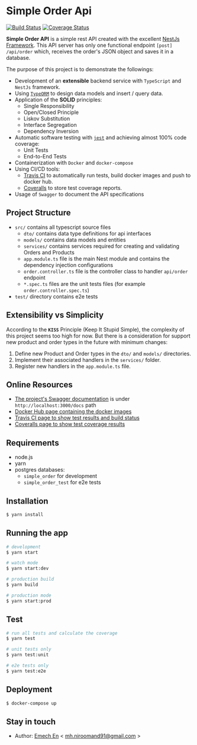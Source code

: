 # Simple Order Api

[![Build Status](https://travis-ci.org/emech-en/simple-order.svg?branch=master)](https://travis-ci.org/emech-en/simple-order)
[![Coverage Status](https://coveralls.io/repos/github/emech-en/simple-order/badge.svg?branch=master)](https://coveralls.io/github/emech-en/simple-order?branch=master)

**Simple Order API** is a simple rest API created with the excellent [NestJs Framework](https://nestjs.com/). This API server has only one functional endpoint `[post] /api/order` which, receives the order's JSON object and saves it in a database.

The purpose of this project is to demonstrate the followings:

- Development of an **extensible** backend service with `TypeScript` and `NestJs` framework.
- Using [`TypeORM`](https://typeorm.io/) to design data models and insert / query data.
- Application of the **SOLID** principles:
  - Single Responsibility
  - Open/Closed Principle
  - Liskov Substitution
  - Interface Segregation
  - Dependency Inversion
- Automatic software testing with [`jest`](https://jestjs.io/) and achieving almost 100% code coverage:
  - Unit Tests
  - End-to-End Tests
- Containerization with `Docker` and `docker-compose`
- Using CI/CD tools:
  - [Travis CI](https://travis-ci.org/) to automatically run tests, build docker images and push to docker hub.
  - [Coveralls](https://coveralls.io/) to store test coverage reports.
- Usage of `Swagger` to document the API specifications

## Project Structure

- `src/` contains all typescript source files
  - `dto/` contains data type definitions for api interfaces
  - `models/` contains data models and entities
  - `services/` contains services required for creating and validating Orders and Products
  - `app.module.ts` file is the main Nest module and contains the dependency injection configurations
  - `order.controller.ts` file is the controller class to handler `api/order` endpoint
  - `*.spec.ts` files are the unit tests files (for example `order.controller.spec.ts`)
- `test/` directory contains e2e tests

## Extensibility vs Simplicity

According to the __`KISS`__ Principle (Keep It Stupid Simple), the complexity of this project seems too high for now. But there is a consideration for support new product and order types in the future with minimum changes:
1. Define new Product and Order types in the `dto/` and `models/` directories.
2. Implement their associated handlers in the `services/` folder.
3. Register new handlers in the `app.module.ts` file.

## Online Resources

- [The project's Swagger documentation](http://localhost:3000/docs) is under `http://localhost:3000/docs` path
- [Docker Hub page containing the docker images](https://hub.docker.com/repository/docker/emech/simple-order/general)
- [Travis CI page to show test results and build status](https://travis-ci.org/emech-en/simple-order)
- [Coveralls page to show test coverage results](https://coveralls.io/github/emech-en/simple-order)

## Requirements

- node.js
- yarn
- postgres databases:
  - `simple_order` for development
  - `simple_order_test` for e2e tests

## Installation

```bash
$ yarn install
```

## Running the app

```bash
# development
$ yarn start

# watch mode
$ yarn start:dev

# production build 
$ yarn build

# production mode
$ yarn start:prod
```

## Test

```bash
# run all tests and calculate the coverage
$ yarn test

# unit tests only
$ yarn test:unit

# e2e tests only
$ yarn test:e2e
```

## Deployment

```bash
$ docker-compose up 
```

## Stay in touch

- Author: [Emech En](https://github.com/emech-en) < [mh.niroomand91@gmail.com](mailto:mh.niroomand91@gmail.com?Subject=Simple-Order) >
